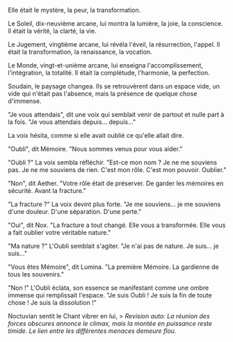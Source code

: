 Elle était le mystère,
la peur,
la transformation.

Le Soleil,
dix-neuvième arcane,
lui montra la lumière,
la joie,
la conscience.
Il était la vérité,
la clarté,
la vie.

Le Jugement,
vingtième arcane,
lui révéla l'éveil,
la résurrection,
l'appel.
Il était la transformation,
la renaissance,
la vocation.

Le Monde,
vingt-et-unième arcane,
lui enseigna l'accomplissement,
l'intégration,
la totalité.
Il était la complétude,
l'harmonie,
la perfection.

Soudain,
le paysage changea.
Ils se retrouvèrent dans un espace vide,
un vide qui n'était pas l'absence,
mais la présence de quelque chose d'immense.

"Je vous attendais",
dit une voix qui semblait venir
de partout et nulle part à la fois.
"Je vous attendais depuis...
depuis..."

La voix hésita,
comme si elle avait oublié
ce qu'elle allait dire.

"Oubli",
dit Mémoire.
"Nous sommes venus pour vous aider."

"Oubli ?"
La voix sembla réfléchir.
"Est-ce mon nom ?
Je ne me souviens pas.
Je ne me souviens de rien.
C'est mon rôle.
C'est mon pouvoir.
Oublier."

"Non",
dit Aether.
"Votre rôle était de préserver.
De garder les mémoires en sécurité.
Avant la fracture."

"La fracture ?"
La voix devint plus forte.
"Je me souviens...
je me souviens d'une douleur.
D'une séparation.
D'une perte."

"Oui",
dit Nox.
"La fracture a tout changé.
Elle vous a transformée.
Elle vous a fait oublier
votre véritable nature."

"Ma nature ?"
L'Oubli semblait s'agiter.
"Je n'ai pas de nature.
Je suis... je suis..."

"Vous êtes Mémoire",
dit Lumina.
"La première Mémoire.
La gardienne de tous les souvenirs."

"Non !"
L'Oubli éclata,
son essence se manifestant
comme une ombre immense
qui remplissait l'espace.
"Je suis Oubli !
Je suis la fin de toute chose !
Je suis la dissolution !"

Noctuvian sentit le Chant vibrer en lui, > _Revision auto: La réunion des forces obscures annonce le climax, mais la montée en puissance reste timide. Le lien entre les différentes menaces demeure flou._
